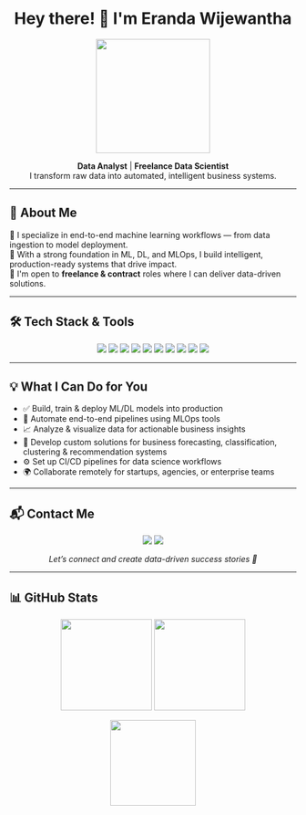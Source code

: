 <h1 align="center">Hey there! 👋 I'm Eranda Wijewantha</h1>
<p align="center">
  <img src="https://media.giphy.com/media/qgQUggAC3Pfv687qPC/giphy.gif" width="200" />
</p>

<p align="center">
  <strong>Data Analyst</strong> | <strong>Freelance Data Scientist</strong><br>
  I transform raw data into automated, intelligent business systems.
</p>

---

## 🚀 About Me

🎯 I specialize in end-to-end machine learning workflows — from data ingestion to model deployment.  
🧠 With a strong foundation in ML, DL, and MLOps, I build intelligent, production-ready systems that drive impact.  
🤝 I'm open to **freelance & contract** roles where I can deliver data-driven solutions.  

---

## 🛠️ Tech Stack & Tools

<p align="center">
  <img src="https://img.shields.io/badge/Python-3776AB?style=for-the-badge&logo=python&logoColor=white" />
  <img src="https://img.shields.io/badge/SQL-4479A1?style=for-the-badge&logo=postgresql&logoColor=white" />
  <img src="https://img.shields.io/badge/Scikit--Learn-F7931E?style=for-the-badge&logo=scikit-learn&logoColor=white" />
  <img src="https://img.shields.io/badge/TensorFlow-FF6F00?style=for-the-badge&logo=tensorflow&logoColor=white" />
  <img src="https://img.shields.io/badge/PyTorch-EE4C2C?style=for-the-badge&logo=pytorch&logoColor=white" />
  <img src="https://img.shields.io/badge/Docker-2496ED?style=for-the-badge&logo=docker&logoColor=white" />
  <img src="https://img.shields.io/badge/Airflow-017CEE?style=for-the-badge&logo=apache-airflow&logoColor=white" />
  <img src="https://img.shields.io/badge/MLflow-0194E2?style=for-the-badge&logo=mlflow&logoColor=white" />
  <img src="https://img.shields.io/badge/PowerBI-F2C811?style=for-the-badge&logo=powerbi&logoColor=black" />
  <img src="https://img.shields.io/badge/Tableau-E97627?style=for-the-badge&logo=tableau&logoColor=white" />
</p>

---

## 💡 What I Can Do for You

- ✅ Build, train & deploy ML/DL models into production  
- 🔄 Automate end-to-end pipelines using MLOps tools  
- 📈 Analyze & visualize data for actionable business insights  
- 🧪 Develop custom solutions for business forecasting, classification, clustering & recommendation systems  
- ⚙️ Set up CI/CD pipelines for data science workflows  
- 🌍 Collaborate remotely for startups, agencies, or enterprise teams  

---

## 📬 Contact Me

<p align="center">
  <a href="erandalakshan3567@gmail.com"><img src="https://img.shields.io/badge/Email-D14836?style=for-the-badge&logo=gmail&logoColor=white"></a>
  <a href="www.linkedin.com/in/eranda-wijewantha" target="_blank"><img src="https://img.shields.io/badge/LinkedIn-0A66C2?style=for-the-badge&logo=linkedin&logoColor=white" /></a>
</p>

<p align="center"><em>Let’s connect and create data-driven success stories 🚀</em></p>

---

## 📊 GitHub Stats

<p align="center">
  <img src="https://github-readme-stats.vercel.app/api?username=yourusername&show_icons=true&theme=github_dark" height="160">
  <img src="https://github-readme-stats.vercel.app/api/top-langs/?username=yourusername&layout=compact&theme=github_dark" height="160">
</p>

<p align="center">
  <img src="https://github-readme-streak-stats.herokuapp.com/?user=yourusername&theme=github-dark&date_format=M%20j%5B%2C%20Y%5D" height="150">
</p>
